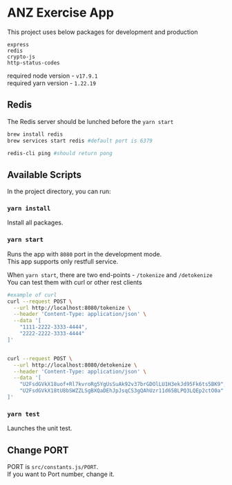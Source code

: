 # ANZ Exercise App

This project uses below packages for development and production
```
express
redis
crypto-js
http-status-codes
```

required node version - `v17.9.1`\
required yarn version - `1.22.19`

## Redis
The Redis server should be lunched before the `yarn start`

```bash
brew install redis
brew services start redis #default port is 6379

redis-cli ping #should return pong
```

## Available Scripts
In the project directory, you can run:

### `yarn install`
Install all packages.

### `yarn start`

Runs the app with `8080` port in the development mode.\
This app supports only restfull service.

When `yarn start`, there are two end-points - `/tokenize` and `/detokenize`
You can test them with curl or other rest clients
```bash
#example of curl
curl --request POST \
  --url http://localhost:8080/tokenize \
  --header 'Content-Type: application/json' \
  --data '[
	"1111-2222-3333-4444",
	"2222-2222-3333-4444"
]'


curl --request POST \
  --url http://localhost:8080/detokenize \
  --header 'Content-Type: application/json' \
  --data '[
	"U2FsdGVkX18uof+Rl7kvroRg5YgUsSuAk92v37brGDOlLU1H3ekJd95Fk6ts5BK9",
	"U2FsdGVkX18tU8bSWZZLSgBXQaDEhJpJsqCS3gQAhUzr11d65BLPQ3LQEp2ctO0a"
]'
```
### `yarn test`

Launches the unit test.

## Change PORT
PORT is `src/constants.js/PORT`.\
If you want to Port number, change it.

